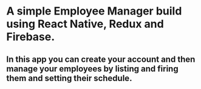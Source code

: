 # A simple Employee Manager build using React Native, Redux and Firebase.
## In this app you can create your account and then manage your employees by listing and firing them and setting their schedule.